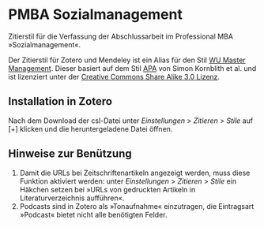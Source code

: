 ﻿# PMBA Sozialmanagement

Zitierstil für die Verfassung der Abschlussarbeit im Professional MBA »Sozialmanagement«.

Der Zitierstil für Zotero und Mendeley ist ein Alias für den Stil [WU Master Management](https://raw.githubusercontent.com/georgd/wu-citation-styles/master/Master%20Management/wu-master-management.csl). Dieser basiert auf dem Stil [APA](http://www.zotero.org/styles/apa) von Simon Kornblith et al. und ist lizenziert unter der [Creative Commons Share Alike 3.0 Lizenz](http://creativecommons.org/licenses/by-sa/3.0/).

## Installation in Zotero

Nach dem Download der csl-Datei unter *Einstellungen* > *Zitieren* > *Stile* auf [+] klicken und die heruntergeladene Datei öffnen.

## Hinweise zur Benützung

1. Damit die URLs bei Zeitschriftenartikeln angezeigt werden, muss diese Funktion aktiviert werden: unter *Einstellungen* > *Zitieren* > *Stile* ein Häkchen setzen bei »URLs von gedruckten Artikeln in Literaturverzeichnis aufführen«.
2. Podcasts sind in Zotero als »Tonaufnahme« einzutragen, die Eintragsart »Podcast« bietet nicht alle benötigten Felder.